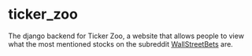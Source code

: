 # ticker_zoo

The django backend for Ticker Zoo, a website that allows people to view what the most mentioned stocks on the subreddit [WallStreetBets](https://www.reddit.com/r/wallstreetbets/) are.

